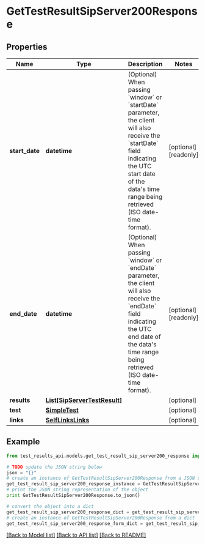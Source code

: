 # GetTestResultSipServer200Response


## Properties
Name | Type | Description | Notes
------------ | ------------- | ------------- | -------------
**start_date** | **datetime** | (Optional) When passing &#x60;window&#x60; or &#x60;startDate&#x60; parameter,  the client will also receive the &#x60;startDate&#x60; field indicating the UTC start date of the data&#39;s time range being retrieved  (ISO date-time format). | [optional] [readonly] 
**end_date** | **datetime** | (Optional) When passing &#x60;window&#x60; or &#x60;endDate&#x60; parameter,  the client will also receive the &#x60;endDate&#x60; field indicating the UTC end date of the data&#39;s time range being retrieved  (ISO date-time format). | [optional] [readonly] 
**results** | [**List[SipServerTestResult]**](SipServerTestResult.md) |  | [optional] 
**test** | [**SimpleTest**](SimpleTest.md) |  | [optional] 
**links** | [**SelfLinksLinks**](SelfLinksLinks.md) |  | [optional] 

## Example

```python
from test_results_api.models.get_test_result_sip_server200_response import GetTestResultSipServer200Response

# TODO update the JSON string below
json = "{}"
# create an instance of GetTestResultSipServer200Response from a JSON string
get_test_result_sip_server200_response_instance = GetTestResultSipServer200Response.from_json(json)
# print the JSON string representation of the object
print GetTestResultSipServer200Response.to_json()

# convert the object into a dict
get_test_result_sip_server200_response_dict = get_test_result_sip_server200_response_instance.to_dict()
# create an instance of GetTestResultSipServer200Response from a dict
get_test_result_sip_server200_response_form_dict = get_test_result_sip_server200_response.from_dict(get_test_result_sip_server200_response_dict)
```
[[Back to Model list]](../README.md#documentation-for-models) [[Back to API list]](../README.md#documentation-for-api-endpoints) [[Back to README]](../README.md)


